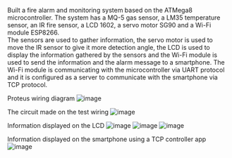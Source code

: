   Built a fire alarm and monitoring system based on the ATMega8 microcontroller. 
   The system has a MQ-5 gas sensor, a LM35 temperature sensor, an IR fire sensor, a LCD 1602, a servo motor SG90 and a Wi-Fi module
ESP8266.  
   The sensors are used to gather information, the servo motor is used to move the IR sensor to give it
more detection angle, the LCD is used to display the information gathered by the sensors and the Wi-Fi module is
used to send the information and the alarm message to a smartphone. 
    The Wi-Fi module is communicating with the microcontroller via UART protocol and it is configured as a server to communicate with the smartphone via
TCP protocol.

Proteus wiring diagram
![image](https://user-images.githubusercontent.com/56684717/195295181-0e5653e5-df06-4fa9-99a9-80feaa8111fd.png)

The circuit made on the test wiring
![image](https://user-images.githubusercontent.com/56684717/195295560-b876fb54-eece-4e66-8680-a5d7bef846b7.png)

Information displayed on the LCD
![image](https://user-images.githubusercontent.com/56684717/195295626-0fe29844-fa7d-447e-9157-8be2fe25b307.png)
![image](https://user-images.githubusercontent.com/56684717/195295652-33849c1f-ef6d-4514-a882-b3ada934a6f9.png)
![image](https://user-images.githubusercontent.com/56684717/195295674-a451de8b-1b3f-400e-b787-d10c8ed9aa98.png)

Information displayed on the smartphone using a TCP controller app 
![image](https://user-images.githubusercontent.com/56684717/195295712-3458543b-901b-4206-9f22-022b7bd74477.png)



